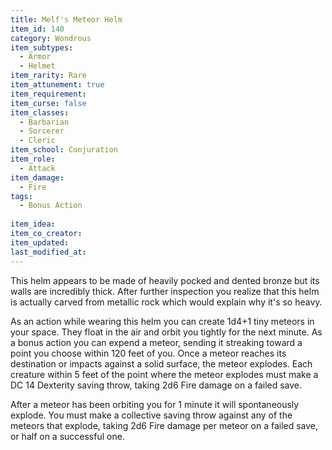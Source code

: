 ```yaml
---
title: Melf's Meteor Helm
item_id: 140
category: Wondrous
item_subtypes:
  - Armor
  - Helmet
item_rarity: Rare
item_attunement: true
item_requirement:
item_curse: false
item_classes:
  - Barbarian
  - Sorcerer
  - Cleric
item_school: Conjuration
item_role:
  - Attack
item_damage:
  - Fire
tags:
  - Bonus Action
  
item_idea:
item_co_creator:
item_updated:
last_modified_at:
---
```


This helm appears to be made of heavily pocked and dented bronze but its walls are incredibly thick. After further inspection you realize that this helm is actually carved from metallic rock which would explain why it's so heavy.

As an action while wearing this helm you can create 1d4+1 tiny meteors in your space. They float in the air and orbit you tightly for the next minute.
As a bonus action you can expend a meteor, sending it streaking toward a point you choose within 120 feet of you. Once a meteor reaches its destination or impacts against a solid surface, the meteor explodes. Each creature within 5 feet of the point where the meteor explodes must make a DC 14 Dexterity saving throw, taking 2d6 Fire damage on a failed save.

After a meteor has been orbiting you for 1 minute it will spontaneously explode. You must make a collective saving throw against any of the meteors that explode, taking 2d6 Fire damage per meteor on a failed save, or half on a successful one.
